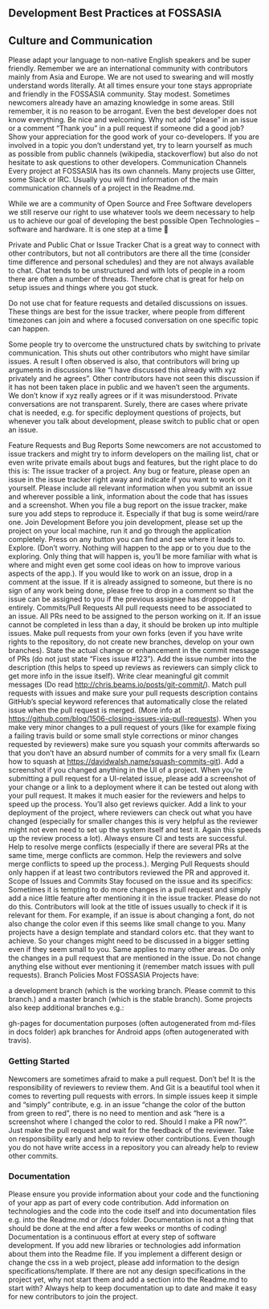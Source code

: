 ## Development Best Practices at FOSSASIA
## Culture and Communication
Please adapt your language to non-native English speakers and be super friendly. Remember we are an international community with contributors mainly from Asia and Europe. We are not used to swearing and will mostly understand words literally. At all times ensure your tone stays appropriate and friendly in the FOSSASIA community.
Stay modest. Sometimes newcomers already have an amazing knowledge in some areas. Still remember, it is no reason to be arrogant. Even the best developer does not know everything.
Be nice and welcoming. Why not add “please” in an issue or a comment “Thank you” in a pull request if someone did a good job? Show your appreciation for the good work of your co-developers.
If you are involved in a topic you don’t understand yet, try to learn yourself as much as possible from public channels (wikipedia, stackoverflow) but also do not hesitate to ask questions to other developers.
Communication Channels
Every project at FOSSASIA has its own channels. Many projects use Gitter, some Slack or IRC. Usually you will find information of the main communication channels of a project in the Readme.md.

While we are a community of Open Source and Free Software developers we still reserve our right to use whatever tools we deem necessary to help us to achieve our goal of developing the best possible Open Technologies – software and hardware. It is one step at a time 🙂

Private and Public Chat or Issue Tracker
Chat is a great way to connect with other contributors, but not all contributors are there all the time (consider time difference and personal schedules) and they are not always available to chat. Chat tends to be unstructured and with lots of people in a room there are often a number of threads. Therefore chat is great for help on setup issues and things where you got stuck.

Do not use chat for feature requests and detailed discussions on issues. These things are best for the issue tracker, where people from different timezones can join and where a focused conversation on one specific topic can happen.

Some people try to overcome the unstructured chats by switching to private communication. This shuts out other contributors who might have similar issues. A result I often observed is also, that contributors will bring up arguments in discussions like “I have discussed this already with xyz privately and he agrees”. Other contributors have not seen this discussion if it has not been taken place in public and we haven’t seen the arguments. We don’t know if xyz really agrees or if it was misunderstood. Private conversations are not transparent. Surely, there are cases where private chat is needed, e.g. for specific deployment questions of projects, but whenever you talk about development, please switch to public chat or open an issue.

Feature Requests and Bug Reports
Some newcomers are not accustomed to issue trackers and might try to inform developers on the mailing list, chat or even write private emails about bugs and features, but the right place to do this is: The issue tracker of a project.
Any bug or feature, please open an issue in the issue tracker right away and indicate if you want to work on it yourself.
Please include all relevant information when you submit an issue and wherever possible a link, information about the code that has issues and a screenshot.
When you file a bug report on the issue tracker, make sure you add steps to reproduce it. Especially if that bug is some weird/rare one.
Join Development
Before you join development, please set up the project on your local machine, run it and go through the application completely. Press on any button you can find and see where it leads to. Explore. (Don’t worry. Nothing will happen to the app or to you due to the exploring. Only thing that will happen is, you’ll be more familiar with what is where and might even get some cool ideas on how to improve various aspects of the app.).
If you would like to work on an issue, drop in a comment at the issue. If it is already assigned to someone, but there is no sign of any work being done, please free to drop in a comment so that the issue can be assigned to you if the previous assignee has dropped it entirely.
Commits/Pull Requests
All pull requests need to be associated to an issue.
All PRs need to be assigned to the person working on it.
If an issue cannot be completed in less than a day, it should be broken up into multiple issues.
Make pull requests from your own forks (even if you have write rights to the repository, do not create new branches, develop on your own branches).
State the actual change or enhancement in the commit message of PRs (do not just state “Fixes issue #123”).
Add the issue number into the description (this helps to speed up reviews as reviewers can simply click to get more info in the issue itself).
Write clear meaningful git commit messages (Do read http://chris.beams.io/posts/git-commit/).
Match pull requests with issues and make sure your pull requests description contains GitHub’s special keyword references that automatically close the related issue when the pull request is merged. (More info at https://github.com/blog/1506-closing-issues-via-pull-requests).
When you make very minor changes to a pull request of yours (like for example fixing a failing travis build or some small style corrections or minor changes requested by reviewers) make sure you squash your commits afterwards so that you don’t have an absurd number of commits for a very small fix (Learn how to squash at https://davidwalsh.name/squash-commits-git).
Add a screenshot if you changed anything in the UI of a project. When you’re submitting a pull request for a UI-related issue, please add a screenshot of your change or a link to a deployment where it can be tested out along with your pull request. It makes it much easier for the reviewers and helps to speed up the process. You’ll also get reviews quicker.
Add a link to your deployment of the project, where reviewers can check out what you have changed (especially for smaller changes this is very helpful as the reviewer might not even need to set up the system itself and test it. Again this speeds up the review process a lot).
Always ensure CI and tests are successful.
Help to resolve merge conflicts (especially if there are several PRs at the same time, merge conflicts are common. Help the reviewers and solve merge conflicts to speed up the process.).
Merging Pull Requests should only happen if at least two contributors reviewed the PR and approved it.
Scope of Issues and Commits
Stay focused on the issue and its specifics: Sometimes it is tempting to do more changes in a pull request and simply add a nice little feature after mentioning it in the issue tracker. Please do not do this. Contributors will look at the title of issues usually to check if it is relevant for them. For example, if an issue is about changing a font, do not also change the color even if this seems like small change to you. Many projects have a design template and standard colors etc. that they want to achieve. So your changes might need to be discussed in a bigger setting even if they seem small to you. Same applies to many other areas.
Do only the changes in a pull request that are mentioned in the issue. Do not change anything else without ever mentioning it (remember match issues with pull requests).
Branch Policies
Most FOSSASIA Projects have:

a development branch (which is the working branch. Please commit to this branch.) and
a master branch (which is the stable branch).
Some projects also keep additional branches e.g.:

gh-pages for documentation purposes (often autogenerated from md-files in docs folder)
apk branches for Android apps (often autogenerated with travis).
### Getting Started
Newcomers are sometimes afraid to make a pull request. Don’t be! It is the responsibility of reviewers to review them. And Git is a beautiful tool when it comes to reverting pull requests with errors.
In simple issues keep it simple and “simply” contribute, e.g. in an issue “change the color of the button from green to red”, there is no need to mention and ask “here is a screenshot where I changed the color to red. Should I make a PR now?”. Just make the pull request and wait for the feedback of the reviewer.
Take on responsibility early and help to review other contributions. Even though you do not have write access in a repository you can already help to review other commits.
### Documentation
Please ensure you provide information about your code and the functioning of your app as part of every code contribution.
Add information on technologies and the code into the code itself and into documentation files e.g. into the Readme.md or /docs folder. Documentation is not a thing that should be done at the end after a few weeks or months of coding! Documentation is a continuous effort at every step of software development.
If you add new libraries or technologies add information about them into the Readme file.
If you implement a different design or change the css in a web project, please add information to the design specifications/template. If there are not any design specifications in the project yet, why not start them and add a section into the Readme.md to start with?
Always help to keep documentation up to date and make it easy for new contributors to join the project.
